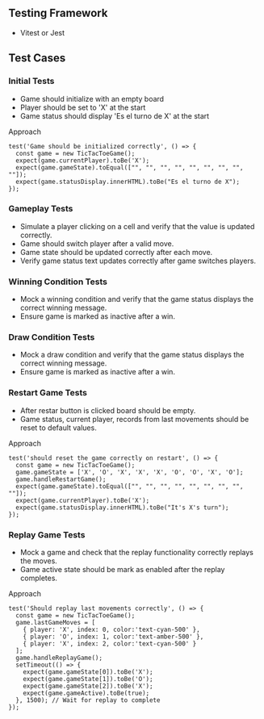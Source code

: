 ## Testing Framework
- Vitest or Jest

## Test Cases

### Initial Tests
- Game should initialize with an empty board
- Player should be set to 'X' at the start
- Game status should display 'Es el turno de X' at the start

Approach
```
test('Game should be initialized correctly', () => {
  const game = new TicTacToeGame();
  expect(game.currentPlayer).toBe('X');
  expect(game.gameState).toEqual(["", "", "", "", "", "", "", "", ""]);
  expect(game.statusDisplay.innerHTML).toBe("Es el turno de X");
});
```

### Gameplay Tests
- Simulate a player clicking on a cell and verify that the value is updated correctly.
- Game should switch player after a valid move.
- Game state should be updated correctly after each move.
- Verify game status text updates correctly after game switches players.

### Winning Condition Tests
- Mock a winning condition and verify that the game status displays the correct winning message.
- Ensure game is marked as inactive after a win.

### Draw Condition Tests
- Mock a draw condition and verify that the game status displays the correct winning message.
- Ensure game is marked as inactive after a win.

### Restart Game Tests
- After restar button is clicked board should be empty.
- Game status, current player, records from last movements should be reset to default values.

Approach
```
test('should reset the game correctly on restart', () => {
  const game = new TicTacToeGame();
  game.gameState = ['X', 'O', 'X', 'X', 'X', 'O', 'O', 'X', 'O'];
  game.handleRestartGame();
  expect(game.gameState).toEqual(["", "", "", "", "", "", "", "", ""]);
  expect(game.currentPlayer).toBe('X');
  expect(game.statusDisplay.innerHTML).toBe("It's X's turn");
});
```

### Replay Game Tests
- Mock a game and check that the replay functionality correctly replays the moves.
- Game active state should be mark as enabled after the replay completes.

Approach
```
test('Should replay last movements correctly', () => {
  const game = new TicTacToeGame();
  game.lastGameMoves = [
    { player: 'X', index: 0, color:'text-cyan-500' },
    { player: 'O', index: 1, color:'text-amber-500' },
    { player: 'X', index: 2, color:'text-cyan-500' }
  ];
  game.handleReplayGame();
  setTimeout(() => {
    expect(game.gameState[0]).toBe('X');
    expect(game.gameState[1]).toBe('O');
    expect(game.gameState[2]).toBe('X');
    expect(game.gameActive).toBe(true);
  }, 1500); // Wait for replay to complete
});
```
